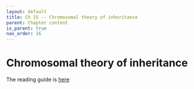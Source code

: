 ```yaml
---
layout: default
title: Ch 15 -- Chromosomal theory of inheritance
parent: Chapter content
is_parent: true
nav_order: 16
---
```


# Chromosomal theory of inheritance

The reading guide is [here](ch15_rg.html)
